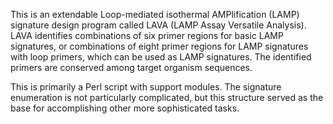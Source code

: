 This is an extendable Loop-mediated isothermal AMPlification (LAMP) signature design program called LAVA (LAMP Assay Versatile Analysis).  LAVA identifies combinations of six primer regions for basic LAMP signatures, or combinations of eight primer regions for LAMP signatures with loop primers, which can be used as LAMP signatures.  The identified primers are conserved among target organism sequences.

This is primarily a Perl script with support modules.  The signature enumeration is not particularly complicated, but this structure served as the base for accomplishing other more sophisticated tasks.